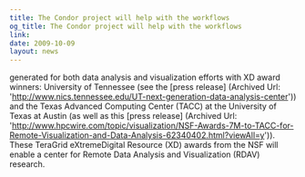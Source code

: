 ```yaml
---
title: The Condor project will help with the workflows
og_title: The Condor project will help with the workflows
link: 
date: 2009-10-09
layout: news
---
```


generated for both data analysis and visualization efforts with  XD award winners: University of Tennessee (see the [press release] (Archived Url: 'http://www.nics.tennessee.edu/UT-next-generation-data-analysis-center')) and the Texas Advanced Computing Center (TACC) at the University of Texas at Austin (as well as this [press release] (Archived Url: 'http://www.hpcwire.com/topic/visualization/NSF-Awards-7M-to-TACC-for-Remote-Visualization-and-Data-Analysis-62340402.html?viewAll=y')).  These TeraGrid eXtremeDigital Resource (XD) awards from the NSF will enable a center for Remote Data Analysis and Visualization (RDAV) research. 
